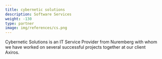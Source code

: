 ```yaml
---
title: cybernetic solutions
description: Software Services
weight: -130
type: partner
image: img/references/cs.png
---
```

Cybernetic Solutions is an IT Service Provider from Nuremberg with whom we have worked on several successful projects together at our client Axiros.
